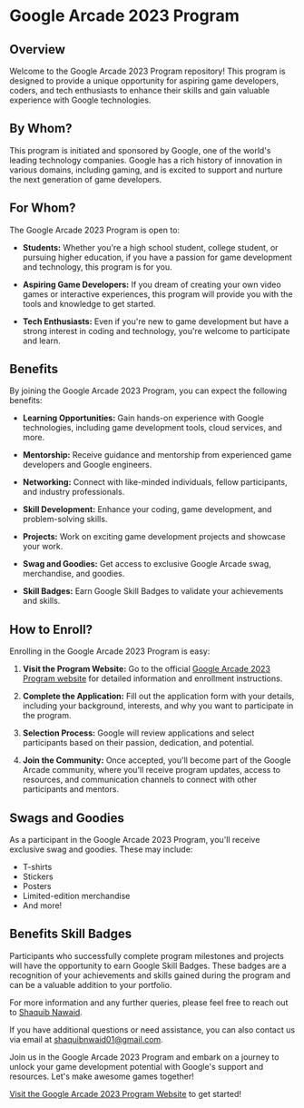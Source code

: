 # Google Arcade 2023 Program

## Overview

Welcome to the Google Arcade 2023 Program repository! This program is designed to provide a unique opportunity for aspiring game developers, coders, and tech enthusiasts to enhance their skills and gain valuable experience with Google technologies.

## By Whom?

This program is initiated and sponsored by Google, one of the world's leading technology companies. Google has a rich history of innovation in various domains, including gaming, and is excited to support and nurture the next generation of game developers.

## For Whom?

The Google Arcade 2023 Program is open to:

- **Students:** Whether you're a high school student, college student, or pursuing higher education, if you have a passion for game development and technology, this program is for you.

- **Aspiring Game Developers:** If you dream of creating your own video games or interactive experiences, this program will provide you with the tools and knowledge to get started.

- **Tech Enthusiasts:** Even if you're new to game development but have a strong interest in coding and technology, you're welcome to participate and learn.

## Benefits

By joining the Google Arcade 2023 Program, you can expect the following benefits:

- **Learning Opportunities:** Gain hands-on experience with Google technologies, including game development tools, cloud services, and more.

- **Mentorship:** Receive guidance and mentorship from experienced game developers and Google engineers.

- **Networking:** Connect with like-minded individuals, fellow participants, and industry professionals.

- **Skill Development:** Enhance your coding, game development, and problem-solving skills.

- **Projects:** Work on exciting game development projects and showcase your work.

- **Swag and Goodies:** Get access to exclusive Google Arcade swag, merchandise, and goodies.

- **Skill Badges:** Earn Google Skill Badges to validate your achievements and skills.

## How to Enroll?

Enrolling in the Google Arcade 2023 Program is easy:

1. **Visit the Program Website:** Go to the official [Google Arcade 2023 Program website](https://www.google.com/arcade2023) for detailed information and enrollment instructions.

2. **Complete the Application:** Fill out the application form with your details, including your background, interests, and why you want to participate in the program.

3. **Selection Process:** Google will review applications and select participants based on their passion, dedication, and potential.

4. **Join the Community:** Once accepted, you'll become part of the Google Arcade community, where you'll receive program updates, access to resources, and communication channels to connect with other participants and mentors.

## Swags and Goodies

As a participant in the Google Arcade 2023 Program, you'll receive exclusive swag and goodies. These may include:

- T-shirts
- Stickers
- Posters
- Limited-edition merchandise
- And more!

## Benefits Skill Badges

Participants who successfully complete program milestones and projects will have the opportunity to earn Google Skill Badges. These badges are a recognition of your achievements and skills gained during the program and can be a valuable addition to your portfolio.

For more information and any further queries, please feel free to reach out to [Shaquib Nawaid](https://www.linkedin.com/in/shaquibnawaid/).

If you have additional questions or need assistance, you can also contact us via email at [shaquibnwaid01@gmail.com](mailto:shaquibnwaid01@gmail.com).

Join us in the Google Arcade 2023 Program and embark on a journey to unlock your game development potential with Google's support and resources. Let's make awesome games together!

[Visit the Google Arcade 2023 Program Website](https://www.google.com/arcade2023) to get started!
